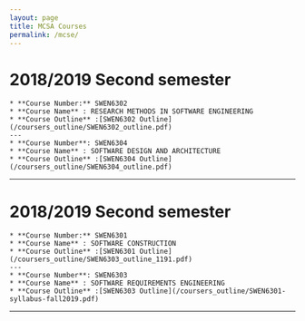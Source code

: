 ```yaml
---
layout: page
title: MCSA Courses
permalink: /mcse/
---
```


# 2018/2019 Second semester #

    * **Course Number:** SWEN6302
    * **Course Name** : RESEARCH METHODS IN SOFTWARE ENGINEERING
    * **Course Outline** :[SWEN6302 Outline](/coursers_outline/SWEN6302_outline.pdf)
    ---
    * **Course Number**: SWEN6304
    * **Course Name** : SOFTWARE DESIGN AND ARCHITECTURE
    * **Course Outline** :[SWEN6304 Outline](/coursers_outline/SWEN6304_outline.pdf)
---
# 2018/2019 Second semester #

    * **Course Number:** SWEN6301
    * **Course Name** : SOFTWARE CONSTRUCTION
    * **Course Outline** :[SWEN6301 Outline](/coursers_outline/SWEN6303_outline_1191.pdf)
    ---
    * **Course Number**: SWEN6303
    * **Course Name** : SOFTWARE REQUIREMENTS ENGINEERING
    * **Course Outline** :[SWEN6303 Outline](/coursers_outline/SWEN6301-syllabus-fall2019.pdf)
---
